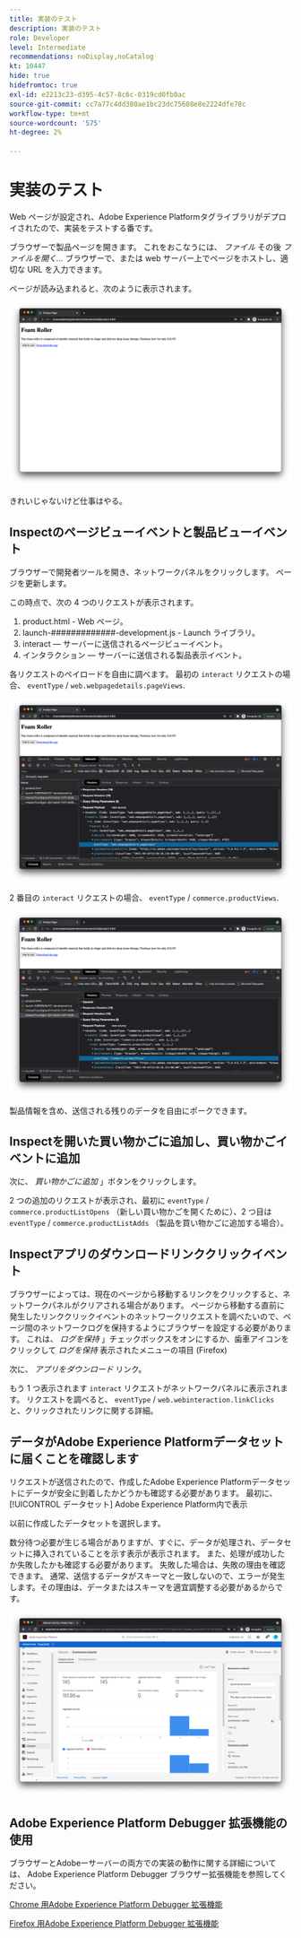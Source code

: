 ```yaml
---
title: 実装のテスト
description: 実装のテスト
role: Developer
level: Intermediate
recommendations: noDisplay,noCatalog
kt: 10447
hide: true
hidefromtoc: true
exl-id: e2213c23-d395-4c57-8c6c-0319cd0fb0ac
source-git-commit: cc7a77c4dd380ae1bc23dc75608e8e2224dfe78c
workflow-type: tm+mt
source-wordcount: '575'
ht-degree: 2%

---
```


# 実装のテスト

Web ページが設定され、Adobe Experience Platformタグライブラリがデプロイされたので、実装をテストする番です。

ブラウザーで製品ページを開きます。 これをおこなうには、 _ファイル_ その後 _ファイルを開く…_ ブラウザーで、または web サーバー上でページをホストし、適切な URL を入力できます。

ページが読み込まれると、次のように表示されます。

![Web ページ](../../assets/implementation-strategy/webpage.png)

きれいじゃないけど仕事はやる。

## Inspectのページビューイベントと製品ビューイベント

ブラウザーで開発者ツールを開き、ネットワークパネルをクリックします。 ページを更新します。

この時点で、次の 4 つのリクエストが表示されます。

1. product.html - Web ページ。
2. launch-#############-development.js - Launch ライブラリ。
3. interact — サーバーに送信されるページビューイベント。
4. インタラクション — サーバーに送信される製品表示イベント。

各リクエストのペイロードを自由に調べます。 最初の `interact` リクエストの場合、 `eventType` / `web.webpagedetails.pageViews`.

![ページビューリクエストの検査](../../assets/implementation-strategy/webpage-page-viewed-inspection.png)

2 番目の `interact` リクエストの場合、 `eventType` / `commerce.productViews`.

![製品表示要求の検査](../../assets/implementation-strategy/webpage-product-view-inspection.png)

製品情報を含め、送信される残りのデータを自由にポークできます。

## Inspectを開いた買い物かごに追加し、買い物かごイベントに追加

次に、 _買い物かごに追加_ 」ボタンをクリックします。

2 つの追加のリクエストが表示され、最初に `eventType` / `commerce.productListOpens` （新しい買い物かごを開くために）、2 つ目は `eventType` / `commerce.productListAdds` （製品を買い物かごに追加する場合）。

## Inspectアプリのダウンロードリンククリックイベント

ブラウザーによっては、現在のページから移動するリンクをクリックすると、ネットワークパネルがクリアされる場合があります。 ページから移動する直前に発生したリンククリックイベントのネットワークリクエストを調べたいので、ページ間のネットワークログを保持するようにブラウザーを設定する必要があります。 これは、 _ログを保持_ 」チェックボックスをオンにするか、歯車アイコンをクリックして _ログを保持_ 表示されたメニューの項目 (Firefox)

次に、 _アプリをダウンロード_ リンク。

もう 1 つ表示されます `interact` リクエストがネットワークパネルに表示されます。 リクエストを調べると、 `eventType` / `web.webinteraction.linkClicks` と、クリックされたリンクに関する詳細。

## データがAdobe Experience Platformデータセットに届くことを確認します

リクエストが送信されたので、作成したAdobe Experience Platformデータセットにデータが安全に到着したかどうかも確認する必要があります。 最初に、 [!UICONTROL データセット] Adobe Experience Platform内で表示

以前に作成したデータセットを選択します。

数分待つ必要が生じる場合がありますが、すぐに、データが処理され、データセットに挿入されていることを示す表示が表示されます。 また、処理が成功したか失敗したかも確認する必要があります。 失敗した場合は、失敗の理由を確認できます。 通常、送信するデータがスキーマと一致しないので、エラーが発生します。その理由は、データまたはスキーマを適宜調整する必要があるからです。

![データセットの取り込み](../../assets/implementation-strategy/dataset-ingestion.png)

## Adobe Experience Platform Debugger 拡張機能の使用

ブラウザーとAdobeーサーバーの両方での実装の動作に関する詳細については、 Adobe Experience Platform Debugger ブラウザー拡張機能を参照してください。

[Chrome 用Adobe Experience Platform Debugger 拡張機能](https://chrome.google.com/webstore/detail/adobe-experience-platform/bfnnokhpnncpkdmbokanobigaccjkpob)

[Firefox 用Adobe Experience Platform Debugger 拡張機能](https://addons.mozilla.org/ja/firefox/addon/adobe-experience-platform-dbg/)
